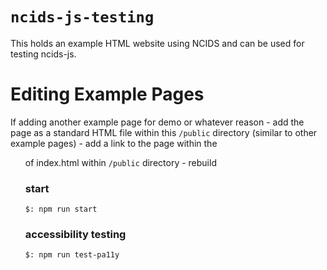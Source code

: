 # `ncids-js-testing`

This holds an example HTML website using NCIDS and can be used for testing ncids-js.

# Editing Example Pages

If adding another example page for demo or whatever reason
    - add the page as a standard HTML file within this `/public` directory (similar to other example pages)
    - add a link to the page within the <ul> of index.html within `/public` directory
    - rebuild

### start
```
$: npm run start
```

### accessibility testing
```
$: npm run test-pa11y
```

